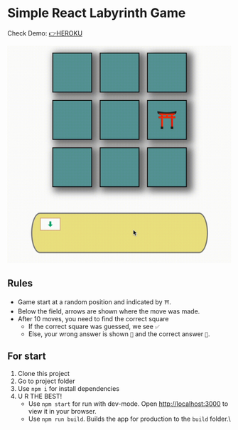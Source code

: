 # Simple React Labyrinth Game

Check Demo: [👉HEROKU](https://react-labyrinth-game-bb.herokuapp.com/)

![](https://github.com/BugsBound/react-labyrinth-game/blob/master/gifs/check.gif)

## Rules

* Game start at a random position and indicated by `⛩`.
* Below the field, arrows are shown where the move was made.
* After 10 moves, you need to find the correct square
  - If the correct square was guessed, we see `✅`
  - Else, your wrong answer is shown `🤬` and the correct answer `🤭`.

## For start
1. Clone this project
2. Go to project folder
3. Use `npm i` for install dependencies
4. U R THE BEST!
   * Use `npm start` for run with dev-mode. Open [http://localhost:3000](http://localhost:3000) to view it in your browser.
   * Use `npm run build`. Builds the app for production to the `build` folder.\
